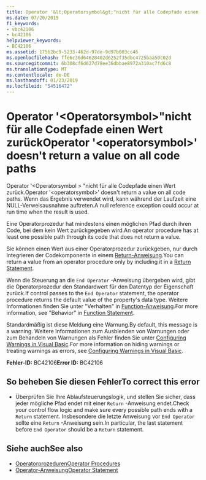```yaml
---
title: Operator '&lt;Operatorsymbol&gt;"nicht für alle Codepfade einen Wert zurück
ms.date: 07/20/2015
f1_keywords:
- vbc42106
- bc42106
helpviewer_keywords:
- BC42106
ms.assetid: 175b2bc9-5233-462d-97de-9d97b003cc46
ms.openlocfilehash: ffe6c36d64628402d6252f35dbc4725baa50c02d
ms.sourcegitcommit: 6b308cf6d627d78ee36dbbae8972a310ac7fd6c8
ms.translationtype: MT
ms.contentlocale: de-DE
ms.lasthandoff: 01/23/2019
ms.locfileid: "54516472"
---
```

# <a name="operator-ltoperatorsymbolgt-doesnt-return-a-value-on-all-code-paths"></a><span data-ttu-id="4b943-102">Operator '&lt;Operatorsymbol&gt;"nicht für alle Codepfade einen Wert zurück</span><span class="sxs-lookup"><span data-stu-id="4b943-102">Operator '&lt;operatorsymbol&gt;' doesn't return a value on all code paths</span></span>
<span data-ttu-id="4b943-103">Operator '\<Operatorsymbol > "nicht für alle Codepfade einen Wert zurück.</span><span class="sxs-lookup"><span data-stu-id="4b943-103">Operator '\<operatorsymbol>' doesn't return a value on all code paths.</span></span> <span data-ttu-id="4b943-104">Wenn das Ergebnis verwendet wird, kann während der Laufzeit eine NULL-Verweisausnahme auftreten.</span><span class="sxs-lookup"><span data-stu-id="4b943-104">A null reference exception could occur at run time when the result is used.</span></span>  
  
 <span data-ttu-id="4b943-105">Eine Operatorprozedur hat mindestens einen möglichen Pfad durch ihren Code, bei dem kein Wert zurückgegeben wird.</span><span class="sxs-lookup"><span data-stu-id="4b943-105">An operator procedure has at least one possible path through its code that does not return a value.</span></span>  
  
 <span data-ttu-id="4b943-106">Sie können einen Wert aus einer Operatorprozedur zurückgeben, nur durch Integrieren der Codekomponente in einem [Return-Anweisung](../../visual-basic/language-reference/statements/return-statement.md).</span><span class="sxs-lookup"><span data-stu-id="4b943-106">You can return a value from an operator procedure only by including it in a [Return Statement](../../visual-basic/language-reference/statements/return-statement.md).</span></span>  
  
 <span data-ttu-id="4b943-107">Wenn die Steuerung an die `End Operator` -Anweisung übergeben wird, gibt die Operatorprozedur den Standardwert für den Datentyp der Eigenschaft zurück.</span><span class="sxs-lookup"><span data-stu-id="4b943-107">If control passes to the `End Operator` statement, the operator procedure returns the default value of the property's data type.</span></span> <span data-ttu-id="4b943-108">Weitere Informationen finden Sie unter "Verhalten" in [Function-Anweisung](../../visual-basic/language-reference/statements/function-statement.md).</span><span class="sxs-lookup"><span data-stu-id="4b943-108">For more information, see "Behavior" in [Function Statement](../../visual-basic/language-reference/statements/function-statement.md).</span></span>  
  
 <span data-ttu-id="4b943-109">Standardmäßig ist diese Meldung eine Warnung.</span><span class="sxs-lookup"><span data-stu-id="4b943-109">By default, this message is a warning.</span></span> <span data-ttu-id="4b943-110">Weitere Informationen zum Ausblenden von Warnungen oder zum Behandeln von Warnungen als Fehler finden Sie unter [Configuring Warnings in Visual Basic](/visualstudio/ide/configuring-warnings-in-visual-basic).</span><span class="sxs-lookup"><span data-stu-id="4b943-110">For more information on hiding warnings or treating warnings as errors, see [Configuring Warnings in Visual Basic](/visualstudio/ide/configuring-warnings-in-visual-basic).</span></span>  
  
 <span data-ttu-id="4b943-111">**Fehler-ID:** BC42106</span><span class="sxs-lookup"><span data-stu-id="4b943-111">**Error ID:** BC42106</span></span>  
  
## <a name="to-correct-this-error"></a><span data-ttu-id="4b943-112">So beheben Sie diesen Fehler</span><span class="sxs-lookup"><span data-stu-id="4b943-112">To correct this error</span></span>  
  
-   <span data-ttu-id="4b943-113">Überprüfen Sie Ihre Ablaufsteuerungslogik, und stellen Sie sicher, dass jeder mögliche Pfad endet mit einer `Return` -Anweisung endet.</span><span class="sxs-lookup"><span data-stu-id="4b943-113">Check your control flow logic and make sure every possible path ends with a `Return` statement.</span></span> <span data-ttu-id="4b943-114">Insbesondere die letzte Anweisung vor `End Operator` sollte eine `Return` -Anweisung sein.</span><span class="sxs-lookup"><span data-stu-id="4b943-114">In particular, the last statement before `End Operator` should be a `Return` statement.</span></span>  
  
## <a name="see-also"></a><span data-ttu-id="4b943-115">Siehe auch</span><span class="sxs-lookup"><span data-stu-id="4b943-115">See also</span></span>
- [<span data-ttu-id="4b943-116">Operatorprozeduren</span><span class="sxs-lookup"><span data-stu-id="4b943-116">Operator Procedures</span></span>](../../visual-basic/programming-guide/language-features/procedures/operator-procedures.md)
- [<span data-ttu-id="4b943-117">Operator-Anweisung</span><span class="sxs-lookup"><span data-stu-id="4b943-117">Operator Statement</span></span>](../../visual-basic/language-reference/statements/operator-statement.md)
